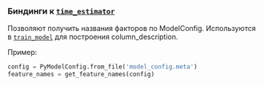 ### Биндинги к [`time_estimator`](/arc/trunk/arcadia/maps/libs/time_estimator)

Позволяют получить названия факторов по ModelConfig. Используются в [`train_model`](/arc/trunk/arcadia/maps/analyzer/sandbox/eta_prediction/train_model) для построения column_description.


Пример:
```python
config = PyModelConfig.from_file('model_config.meta')
feature_names = get_feature_names(config)
```
